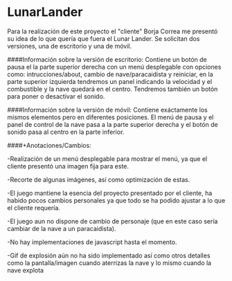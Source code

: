 # LunarLander

Para la realización de este proyecto el "cliente" Borja Correa me presentó su idea de lo que quería que fuera el Lunar Lander.
Se solicitan dos versiones, una de escritorio y una de móvil. 

####Información sobre la versión de escritorio:
Contiene un botón de pausa el la parte  superior derecha con un menú desplegable con opciones como:
intrucciones/about, cambio de nave/paracaidista y reiniciar, en la parte superior izquierda tendremos un panel
indicando la velocidad y el combustible y la nave quedará en el centro. Tendremos también un botón para poner
o desactivar el sonido.

####Información sobre la versión de móvil:
Contiene exáctamente los mismos elementos pero en diferentes posiciones. El menú de pausa y el panel de control
de la nave pasa a la parte superior derecha y el botón de sonido pasa al centro en la parte inferior.

####+Anotaciones/Cambios: 

-Realización de un menú desplegable para mostrar el menú, ya que el cliente presentó una imagen fija para este.

-Recorte de algunas imágenes, así como optimización de estas.

-El juego mantiene la esencia del proyecto presentado por el cliente, ha habido pocos cambios personales ya que todo se ha podido ajustar
 a lo que el cliente requería.

-El juego aun no dispone de cambio de personaje (que en este caso sería cambiar de la nave a un paracaidista).

-No hay implementaciones de javascript hasta el momento.

-Gif de explosión aún no ha sido implementado así como otros detalles como la pantalla/imagen cuando aterrizas la nave y 
 lo mismo cuando la nave explota

